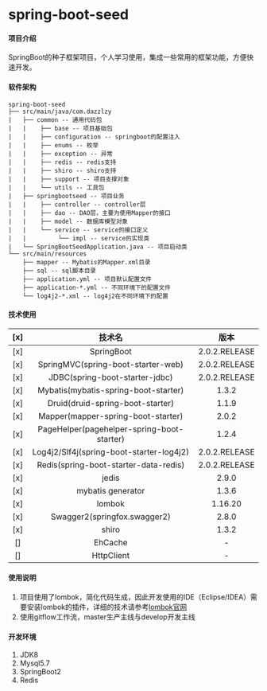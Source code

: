 # spring-boot-seed

#### 项目介绍
SpringBoot的种子框架项目，个人学习使用，集成一些常用的框架功能，方便快速开发。

#### 软件架构
```
spring-boot-seed  
├── src/main/java/com.dazzlzy  
|   ├── common -- 通用代码包  
|   |    ├── base -- 项目基础包  
|   |    ├── configuration -- springboot的配置注入  
|   |    ├── enums -- 枚举  
|   |    ├── exception -- 异常  
|   |    ├── redis -- redis支持  
|   |    ├── shiro -- shiro支持  
|   |    ├── support -- 项目支撑对象  
|   |    └── utils -- 工具包  
|   ├── springbootseed -- 项目业务  
|   |    ├── controller -- controller层  
|   |    ├── dao -- DAO层，主要为使用Mapper的接口  
|   |    ├── model -- 数据库模型对象  
|   |    └── service -- service的接口定义  
|   |         └── impl -- service的实现类  
|   └── SpringBootSeedApplication.java -- 项目启动类  
└── src/main/resources  
    ├── mapper -- Mybatis的Mapper.xml目录  
    ├── sql -- sql脚本目录  
    ├── application.yml -- 项目默认配置文件  
    ├── application-*.yml -- 不同环境下的配置文件  
    └── log4j2-*.xml -- log4j2在不同环境下的配置  
```

#### 技术使用

[x] | 技术名 | 版本  
 :---: | :---: | :---:  
[x] | SpringBoot | 2.0.2.RELEASE  
[x] | SpringMVC(spring-boot-starter-web) | 2.0.2.RELEASE  
[x] | JDBC(spring-boot-starter-jdbc) | 2.0.2.RELEASE  
[x] | Mybatis(mybatis-spring-boot-starter) | 1.3.2  
[x] | Druid(druid-spring-boot-starter) | 1.1.9  
[x] | Mapper(mapper-spring-boot-starter) | 2.0.2  
[x] | PageHelper(pagehelper-spring-boot-starter) |1.2.4  
[x] | Log4j2/Slf4j(spring-boot-starter-log4j2) | 2.0.2.RELEASE     
[x] | Redis(spring-boot-starter-data-redis) | 2.0.2.RELEASE  
[x] | jedis | 2.9.0   
[x] | mybatis generator | 1.3.6   
[x] | lombok | 1.16.20    
[x] | Swagger2(springfox.swagger2) | 2.8.0   
[x] | shiro | 1.3.2  
[] | EhCache | -  
[] | HttpClient | -  

#### 使用说明

1. 项目使用了lombok，简化代码生成，因此开发使用的IDE（Eclipse/IDEA）需要安装lombok的插件，详细的技术请参考[lombok官网](https://www.projectlombok.org/ "lombok")
2. 使用gitflow工作流，master生产主线与develop开发主线

#### 开发环境

1. JDK8
2. Mysql5.7
3. SpringBoot2
4. Redis

